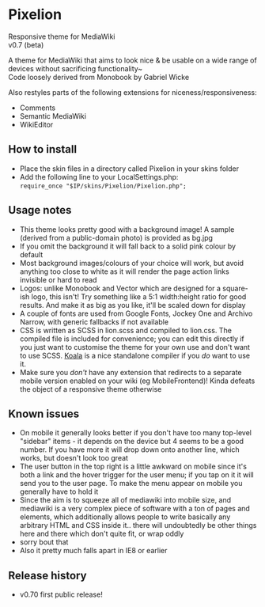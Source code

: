 # Pixelion
Responsive theme for MediaWiki  
v0.7 (beta)

A theme for MediaWiki that aims to look nice & be usable on a wide range of devices without sacrificing functionality~  
Code loosely derived from Monobook by Gabriel Wicke

Also restyles parts of the following extensions for niceness/responsiveness:
* Comments
* Semantic MediaWiki
* WikiEditor

## How to install
* Place the skin files in a directory called Pixelion in your skins folder
* Add the following line to your LocalSettings.php:  
`require_once "$IP/skins/Pixelion/Pixelion.php";`

## Usage notes
* This theme looks pretty good with a background image! A sample (derived from a public-domain photo) is provided as bg.jpg
* If you omit the background it will fall back to a solid pink colour by default
* Most background images/colours of your choice will work, but avoid anything too close to white as it will render the page action links invisible or hard to read
* Logos: unlike Monobook and Vector which are designed for a square-ish logo, this isn't! Try something like a 5:1 width:height ratio for good results. And make it as big as you like, it'll be scaled down for display
* A couple of fonts are used from Google Fonts, Jockey One and Archivo Narrow, with generic fallbacks if not available
* CSS is written as SCSS in lion.scss and compiled to lion.css. The compiled file is included for convenience; you can edit this directly if you just want to customise the theme for your own use and don't want to use SCSS. [Koala](http://koala-app.com/) is a nice standalone compiler if you *do* want to use it.
* Make sure you *don't* have any extension that redirects to a separate mobile version enabled on your wiki (eg MobileFrontend)! Kinda defeats the object of a responsive theme otherwise

## Known issues
* On mobile it generally looks better if you don't have too many top-level "sidebar" items - it depends on the device but 4 seems to be a good number.  If you have more it will drop down onto another line, which works, but doesn't look too great
* The user button in the top right is a little awkward on mobile since it's both a link and the hover trigger for the user menu; if you tap on it it will send you to the user page. To make the menu appear on mobile you generally have to hold it
* Since the aim is to squeeze all of mediawiki into mobile size, and mediawiki is a very complex piece of software with a ton of pages and elements, which additionally allows people to write basically any arbitrary HTML and CSS inside it..  there will undoubtedly be other things here and there which don't quite fit, or wrap oddly
* sorry bout that
* Also it pretty much falls apart in IE8 or earlier

## Release history
* v0.70 first public release!